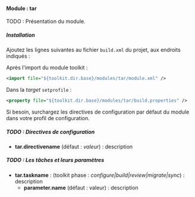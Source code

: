 #### Module : tar

TODO : Présentation du module.

##### Installation

Ajoutez les lignes suivantes au fichier ```build.xml``` du projet, aux endroits indiqués :
   
Après l'import du module toolkit :
 ```xml
 <import file="${toolkit.dir.base}/modules/tar/module.xml" />
 ```

Dans la *target* ```setprofile``` :
```xml
<property file="${toolkit.dir.base}/modules/tar/build.properties" />
```

Si besoin, surchargez les directives de configuration par défaut du module dans votre profil de configuration.

##### TODO : Directives de configuration

* **tar.directivename** (défaut : *valeur*) : description

##### TODO : Les tâches et leurs paramètres

* **tar.taskname** : (toolkit phase : *configure|build|review|migrate|sync*) : description
    * **parameter.name** (défaut : valeur) : description
